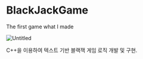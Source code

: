 # BlackJackGame
The first game what I made

![Untitled](https://s3-us-west-2.amazonaws.com/secure.notion-static.com/6a175e2b-906b-441f-b3b5-02fe2a7a5049/Untitled.png)

C++을 이용하여 텍스트 기반 블랙잭 게임 로직 개발 및 구현.
